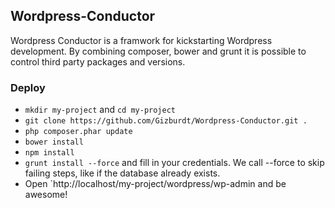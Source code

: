 ## Wordpress-Conductor

Wordpress Conductor is a framwork for kickstarting Wordpress development. By combining composer, bower and grunt it is possible to control third party packages and versions.

### Deploy
* `mkdir my-project` and `cd my-project`
* `git clone https://github.com/Gizburdt/Wordpress-Conductor.git .`
* `php composer.phar update`
* `bower install`
* `npm install`
* `grunt install --force` and fill in your credentials. We call --force to skip failing steps, like if the database already exists.
* Open `http://localhost/my-project/wordpress/wp-admin and be awesome!
